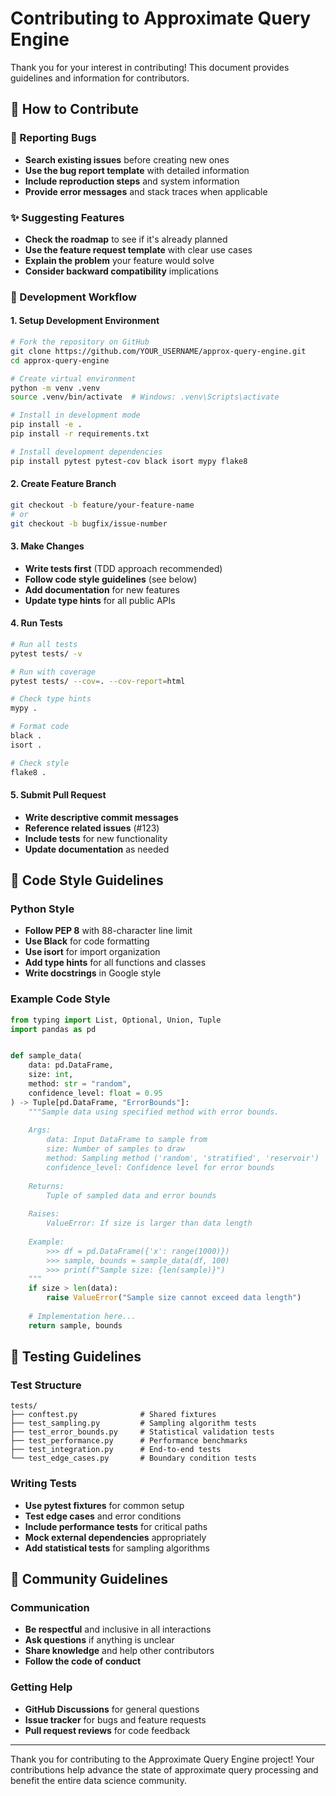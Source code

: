 # Contributing to Approximate Query Engine

Thank you for your interest in contributing! This document provides guidelines and information for contributors.

## 🎯 How to Contribute

### 🐛 Reporting Bugs
- **Search existing issues** before creating new ones
- **Use the bug report template** with detailed information
- **Include reproduction steps** and system information
- **Provide error messages** and stack traces when applicable

### ✨ Suggesting Features
- **Check the roadmap** to see if it's already planned
- **Use the feature request template** with clear use cases
- **Explain the problem** your feature would solve
- **Consider backward compatibility** implications

### 🔧 Development Workflow

#### 1. Setup Development Environment
```bash
# Fork the repository on GitHub
git clone https://github.com/YOUR_USERNAME/approx-query-engine.git
cd approx-query-engine

# Create virtual environment
python -m venv .venv
source .venv/bin/activate  # Windows: .venv\Scripts\activate

# Install in development mode
pip install -e .
pip install -r requirements.txt

# Install development dependencies
pip install pytest pytest-cov black isort mypy flake8
```

#### 2. Create Feature Branch
```bash
git checkout -b feature/your-feature-name
# or
git checkout -b bugfix/issue-number
```

#### 3. Make Changes
- **Write tests first** (TDD approach recommended)
- **Follow code style guidelines** (see below)
- **Add documentation** for new features
- **Update type hints** for all public APIs

#### 4. Run Tests
```bash
# Run all tests
pytest tests/ -v

# Run with coverage
pytest tests/ --cov=. --cov-report=html

# Check type hints
mypy .

# Format code
black .
isort .

# Check style
flake8 .
```

#### 5. Submit Pull Request
- **Write descriptive commit messages**
- **Reference related issues** (#123)
- **Include tests** for new functionality
- **Update documentation** as needed

## 📝 Code Style Guidelines

### Python Style
- **Follow PEP 8** with 88-character line limit
- **Use Black** for code formatting
- **Use isort** for import organization
- **Add type hints** for all functions and classes
- **Write docstrings** in Google style

### Example Code Style
```python
from typing import List, Optional, Union, Tuple
import pandas as pd


def sample_data(
    data: pd.DataFrame,
    size: int,
    method: str = "random",
    confidence_level: float = 0.95
) -> Tuple[pd.DataFrame, "ErrorBounds"]:
    """Sample data using specified method with error bounds.
    
    Args:
        data: Input DataFrame to sample from
        size: Number of samples to draw
        method: Sampling method ('random', 'stratified', 'reservoir')
        confidence_level: Confidence level for error bounds
        
    Returns:
        Tuple of sampled data and error bounds
        
    Raises:
        ValueError: If size is larger than data length
        
    Example:
        >>> df = pd.DataFrame({'x': range(1000)})
        >>> sample, bounds = sample_data(df, 100)
        >>> print(f"Sample size: {len(sample)}")
    """
    if size > len(data):
        raise ValueError("Sample size cannot exceed data length")
    
    # Implementation here...
    return sample, bounds
```

## 🧪 Testing Guidelines

### Test Structure
```
tests/
├── conftest.py              # Shared fixtures
├── test_sampling.py         # Sampling algorithm tests
├── test_error_bounds.py     # Statistical validation tests
├── test_performance.py      # Performance benchmarks
├── test_integration.py      # End-to-end tests
└── test_edge_cases.py       # Boundary condition tests
```

### Writing Tests
- **Use pytest fixtures** for common setup
- **Test edge cases** and error conditions
- **Include performance tests** for critical paths
- **Mock external dependencies** appropriately
- **Add statistical tests** for sampling algorithms

## 💬 Community Guidelines

### Communication
- **Be respectful** and inclusive in all interactions
- **Ask questions** if anything is unclear
- **Share knowledge** and help other contributors
- **Follow the code of conduct**

### Getting Help
- **GitHub Discussions** for general questions
- **Issue tracker** for bugs and feature requests
- **Pull request reviews** for code feedback

---

Thank you for contributing to the Approximate Query Engine project! Your contributions help advance the state of approximate query processing and benefit the entire data science community.